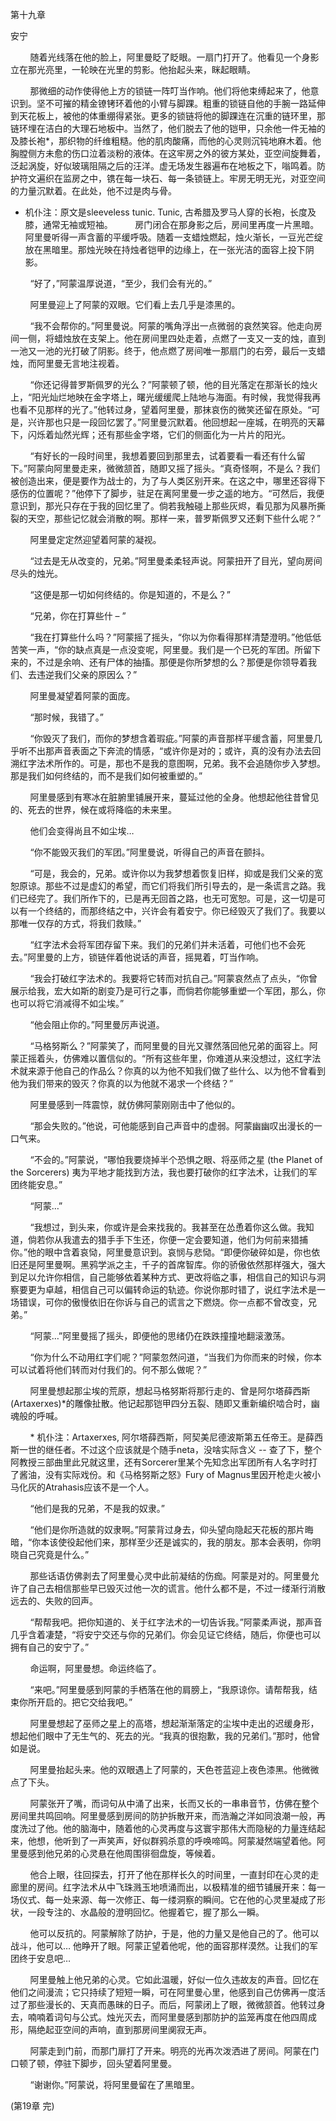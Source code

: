 第十九章 

安宁 

        随着光线落在他的脸上，阿里曼眨了眨眼。一扇门打开了。他看见一个身影立在那光亮里，一轮映在光里的剪影。他抬起头来，眯起眼睛。

        那微细的动作使得他上方的锁链一阵叮当作响。他们将他束缚起来了，他意识到。坚不可摧的精金镣铐环着他的小臂与脚踝。粗重的锁链自他的手腕一路延伸到天花板上，被他的体重绷得紧张。更多的锁链将他的脚踝连在沉重的链环里，那链环埋在洁白的大理石地板中。当然了，他们脱去了他的铠甲，只余他一件无袖的及膝长袍*，那织物的纤维粗糙。他的肌肉酸痛，而他的心灵则沉钝地麻木着。他胸膛侧方未愈的伤口泣着淡粉的液体。在这牢房之外的彼方某处，亚空间旋舞着，泛起涡旋，好似玻璃阻隔之后的汪洋。虚无场发生器遍布在地板之下，嗡鸣着。防护符文遍织在监房之中，镌在每一块石、每一条锁链上。牢房无明无光，对亚空间的力量沉默着。在此处，他不过是肉与骨。

* 机仆注：原文是sleeveless tunic. Tunic, 古希腊及罗马人穿的长袍，长度及膝，通常无袖或短袖。
        房门闭合在那身影之后，房间里再度一片黑暗。阿里曼听得一声含蓄的平缓呼吸。随着一支蜡烛燃起，烛火渐长，一豆光芒绽放在黑暗里。那烛光映在持烛者铠甲的边缘上，在一张光洁的面容上投下阴影。

        “好了，”阿蒙温厚说道，“至少，我们会有光的。”

        阿里曼迎上了阿蒙的双眼。它们看上去几乎是漆黑的。

        “我不会帮你的。”阿里曼说。阿蒙的嘴角浮出一点微弱的哀然笑容。他走向房间一侧，将蜡烛放在支架上。他在房间里四处走着，点燃了一支又一支的烛，直到一池又一池的光打破了阴影。终于，他点燃了房间唯一那扇门的右旁，最后一支蜡烛，而阿里曼无言地注视着。

        “你还记得普罗斯佩罗的光么？”阿蒙顿了顿，他的目光落定在那渐长的烛火上，“阳光灿烂地映在金字塔上，曙光缓缓爬上陆地与海面。有时候，我觉得我再也看不见那样的光了。”他转过身，望着阿里曼，那抹哀伤的微笑还留在原处。“可是，兴许那也只是一段回忆罢了。”阿里曼沉默着。他回想起一座城，在明亮的天幕下，闪烁着灿然光辉；还有那些金字塔，它们的侧面化为一片片的阳光。

        “有好长的一段时间里，我想着要回到那里去，试着要看一看还有什么留下。”阿蒙向阿里曼走来，微微颔首，随即又摇了摇头。“真奇怪啊，不是么？我们被创造出来，便是要作为战士的，为了与人类区别开来。在这之中，哪里还容得下感伤的位置呢？”他停下了脚步，驻足在离阿里曼一步之遥的地方。“可然后，我便意识到，那光只存在于我的回忆里了。倘若我触碰上那些灰烬，看见那为风暴所撕裂的天空，那些记忆就会消散的啊。那样一来，普罗斯佩罗又还剩下些什么呢？”

        阿里曼定定然迎望着阿蒙的凝视。

        “过去是无从改变的，兄弟。”阿里曼柔柔轻声说。阿蒙扭开了目光，望向房间尽头的烛光。

        “这便是那一切如何终结的。你是知道的，不是么？”

        “兄弟，你在打算些什 – ”

        “我在打算些什么吗？”阿蒙摇了摇头，“你以为你看得那样清楚澄明。”他低低苦笑一声，“你的缺点真是一点没变呢，阿里曼。我们是一个已死的军团。所留下来的，不过是余响、还有尸体的抽搐。那便是你所梦想的么？那便是你领导着我们、去违逆我们父亲的原因么？”

        阿里曼凝望着阿蒙的面庞。

        “那时候，我错了。”

        “你毁灭了我们，而你的梦想含着瑕疵。”阿蒙的声音那样平缓含蓄，阿里曼几乎听不出那声音表面之下奔流的情感，“或许你是对的；或许，真的没有办法去回溯红字法术所作的。可是，那也不是我的意图啊，兄弟。我不会追随你步入梦想。那是我们如何终结的，而不是我们如何被重塑的。”

        阿里曼感到有寒冰在脏腑里铺展开来，蔓延过他的全身。他想起他往昔曾见的、死去的世界，候在或将降临的未来里。

        他们会变得尚且不如尘埃…

        “你不能毁灭我们的军团。”阿里曼说，听得自己的声音在颤抖。

        “可是，我会的，兄弟。或许你以为我梦想着恢复旧样，抑或是我们父亲的宽恕原谅。那些不过是虚幻的希望，而它们将我们所引导去的，是一条谎言之路。我们已经完了。我们所作下的，已是再无回首之路，也无可宽恕。可是，这一切是可以有一个终结的，而那终结之中，兴许会有着安宁。你已经毁灭了我们了。我要以那唯一仅存的方式，将我们救赎。”

        “红字法术会将军团存留下来。我们的兄弟们并未活着，可他们也不会死去。”阿里曼的上方，锁链伴着他说话的声音，摇晃着，叮当作响。

        “我会打破红字法术的。我要将它转而对抗自己。”阿蒙哀然点了点头，“你曾展示给我，宏大如斯的剧变乃是可行之事，而倘若你能够重塑一个军团，那么，你也可以将它消减得不如尘埃。”

        “他会阻止你的。”阿里曼厉声说道。

        “马格努斯么？”阿蒙笑了，而阿里曼的目光又骤然落回他兄弟的面容上。阿蒙正摇着头，仿佛难以置信似的。“所有这些年里，你难道从来没想过，这红字法术就来源于他自己的作品么？你真的以为他不知我们做了些什么、以为他不曾看到他为我们带来的毁灭？你真的以为他就不渴求一个终结？”

        阿里曼感到一阵震惊，就仿佛阿蒙刚刚击中了他似的。

        “那会失败的。”他说，可他能感到自己声音中的虚弱。阿蒙幽幽叹出漫长的一口气来。

        “不会的。”阿蒙说，“哪怕我要烧掉半个恐惧之眼、将巫师之星 (the Planet of the Sorcerers) 夷为平地才能找到方法，我也要打破你的红字法术，让我们的军团终能安息。”

        “阿蒙…”

        “我想过，到头来，你或许是会来找我的。我甚至在怂恿着你这么做。我知道，倘若你从我遣去的猎手手下生还，你便一定会要知道，他们为何前来猎捕你。”他的眼中含着哀恸，阿里曼意识到。哀悯与悲恸。“即便你破碎如是，你也依旧还是阿里曼啊。黑鸦学派之主，千子的首席智库。你的骄傲依然那样强大，强大到足以允许你相信，自己能够依着某种方式、更改将临之事，相信自己的知识与洞察要更为卓越，相信自己可以偏转命运的轨迹。你说你那时错了，说红字法术是一场错误，可你的傲慢依旧在你诉与自己的谎言之下燃烧。你一点都不曾改变，兄弟。”

        “阿蒙…”阿里曼摇了摇头，即便他的思绪仍在跌跌撞撞地翻滚激荡。

        “你为什么不动用红字们呢？”阿蒙忽然问道，“当我们为你而来的时候，你本可以试着将他们转而对付我们的。何不那么做呢？”

        阿里曼想起那尘埃的荒原，想起马格努斯将那行走的、曾是阿尔塔薛西斯 (Artaxerxes)*的雕像扯散。他记起那铠甲四分五裂、随即又重新编织啮合时，幽魂般的呼喊。

        * 机仆注：Artaxerxes, 阿尔塔薛西斯，阿契美尼德波斯第五任帝王。是薛西斯一世的继任者。不过这个应该就是个随手neta，没啥实际含义 -- 查了下，整个阿教授三部曲里此兄就这里，还有Sorcerer里某个先知念出军团所有人名字时打了酱油，没有实际戏份。和《马格努斯之怒》Fury of Magnus里因开枪走火被小马化灰的Atrahasis应该不是一个人。

        “他们是我的兄弟，不是我的奴隶。”

        “他们是你所造就的奴隶啊。”阿蒙背过身去，仰头望向隐起天花板的那片晦暗，“你本该使役起他们来，那样至少还是诚实的，我的朋友。那本会表明，你明晓自己究竟是什么。”

        那些话语仿佛剥去了阿里曼心灵中此前凝结的伤痂。阿蒙是对的。阿里曼允许了自己去相信那些早已毁灭过他一次的谎言。他什么都不是，不过一缕渐行消散远去的、失败的回声。

        “帮帮我吧。把你知道的、关于红字法术的一切告诉我。”阿蒙柔声说，那声音几乎含着凄楚，“将安宁交还与你的兄弟们。你会见证它终结，随后，你便也可以拥有自己的安宁了。”

        命运啊，阿里曼想。命运终临了。

        “来吧。”阿里曼感到阿蒙的手栖落在他的肩膀上，“我原谅你。请帮帮我，结束你所开启的。把它交给我吧。”

        阿里曼想起了巫师之星上的高塔，想起渐渐落定的尘埃中走出的迟缓身形，想起他们眼中了无生气的、死去的光。“我真的很抱歉，我的兄弟们。”那时，他曾如是说。

        阿里曼抬起头来。他的双眼遇上了阿蒙的，天色苍蓝迎上夜色漆黑。他微微点了下头。

        阿蒙张开了嘴，而词句从中涌了出来，长而又长的一串串音节，仿佛在整个房间里共鸣回响。阿里曼感到房间的防护拆散开来，而浩瀚之洋如同浪潮一般，再度洗过了他。他的脑海中，随着他的心灵再度与这寰宇那伟大而隐秘的力量连结起来，他想，他听到了一声笑声，好似群鸦杀意的呼唤啼鸣。阿蒙凝然端望着他。阿里曼感到他兄弟的心灵悬在他周围徘徊盘旋，等候着。

        他合上眼，往回探去，打开了他在那样长久的时间里，一直封印在心灵的走廊里的房间。红字法术从中飞珠溅玉地喷涌而出，以极精准的细节铺展开来：每一场仪式、每一处来源、每一次修正、每一缕洞察的瞬间。它在他的心灵里凝成了形状，一段专注的、水晶般的澄明回忆。他握着它，握了那么一瞬。

        他可以反抗的。阿蒙解除了防护，于是，他的力量又是他自己的了。他可以战斗，他可以… 他睁开了眼。阿蒙正望着他呢，他的面容那样漠然。让我们的军团终于安息吧…

        阿里曼触上他兄弟的心灵。它如此温暖，好似一位久违故友的声音。回忆在他们之间漫流；它只持续了短短一瞬，可在阿里曼心里，他感到自己仿佛再一度活过了那些漫长的、天真而愚昧的日子。而后，阿蒙闭上了眼，微微颔首。他转过身去，喃喃着词句与公式。烛光灭去，而阿里曼感到那防护的监笼再度在他四周成形，隔绝起亚空间的声响，直到那房间里阒寂无声。

        阿蒙走到门前，而那门扉打了开来。明亮的光再次泼洒进了房间。阿蒙在门口顿了顿，停驻下脚步，回头望着阿里曼。

        “谢谢你。”阿蒙说，将阿里曼留在了黑暗里。



(第19章 完) 
